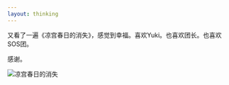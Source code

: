 ```yaml
---
layout: thinking
---
```


又看了一遍《凉宫春日的消失》，感觉到幸福。喜欢Yuki。也喜欢团长。也喜欢SOS团。

感谢。

![凉宫春日的消失](http://cdn.mycdnsite.com/blog-src/2019-12-29-Sunday-pic.png)
